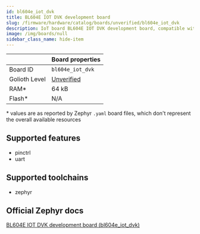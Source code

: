 ```yaml
---
id: bl604e_iot_dvk
title: BL604E IOT DVK development board
slug: /firmware/hardware/catalog/boards/unverified/bl604e_iot_dvk
description: IoT board BL604E IOT DVK development board, compatible with Golioth at unverified level.
image: /img/boards/null
sidebar_class_name: hide-item
---
```


[//]: # (This is an auto-generated file, do not edit! Changes to it will be lost upon re-generation)



|                | Board properties     |
| -------------  | -------------------- |
| Board ID       | `bl604e_iot_dvk` |
| Golioth Level  | [Unverified](/firmware/hardware#unverified-boards) |
| RAM*           | 64 kB |
| Flash*         | N/A |

\* values are as reported by Zephyr `.yaml` board files, which don't represent the overall available resources



## Supported features

* pinctrl
* uart

## Supported toolchains

* zephyr

## Official Zephyr docs

[BL604E IOT DVK development board (bl604e_iot_dvk)](https://docs.zephyrproject.org/latest/boards/bflb/bl60x/bl604e_iot_dvk/doc/index.html)
